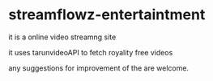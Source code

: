 # streamflowz-entertaintment

it is a online video streamng site

it uses tarunvideoAPI to fetch royality free videos

any suggestions for improvement of the are welcome.
